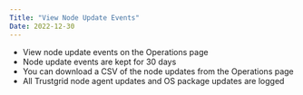 ```yaml
---
Title: "View Node Update Events"
Date: 2022-12-30
---
```

- View node update events on the Operations page
- Node update events are kept for 30 days
- You can download a CSV of the node updates from the Operations page
- All Trustgrid node agent updates and OS package updates are logged
  